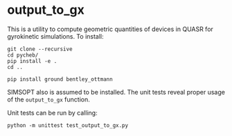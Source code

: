 # output_to_gx
This is a utility to compute geometric quantities of devices in QUASR for gyrokinetic simulations.  To install:

    git clone --recursive
    cd pycheb/
    pip install -e .
    cd ..
    
    pip install ground bentley_ottmann

SIMSOPT also is assumed to be installed.  The unit tests reveal proper usage of the `output_to_gx` function.

Unit tests can be run by calling:

    python -m unittest test_output_to_gx.py
